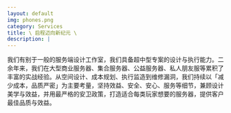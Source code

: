 ```yaml
---
layout: default
img: phones.png
category: Services
title: \ 启程迈向新纪元 \
description: |
---
```

 我们有别于一般的服务端设计工作室，我们具备超中型专案的设计与执行能力。二余年来，我们在大型商业服务器、集合服务器、公益服务器、私人朋友服等累积了丰富的实战经验。从空间设计、成本规划、执行监造到维修漏洞，我们持续以「减少成本，品质严密」为主要考量，坚持效益、安全、安心、服务等细节，兼顾设计美学与效益，并用最严格的安卫政策，打造适合每类玩家想要的服务器，提供客户最佳品质与效益。 
